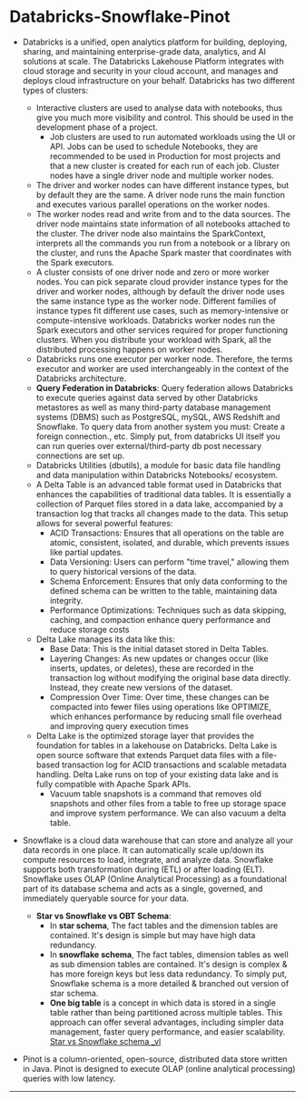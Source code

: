
# Databricks-Snowflake-Pinot

- Databricks is a unified, open analytics platform for building, deploying, sharing, and maintaining enterprise-grade data, analytics, and AI solutions at scale. The Databricks Lakehouse Platform integrates with cloud storage and security in your cloud account, and manages and deploys cloud infrastructure on your behalf. Databricks has two different types of clusters: 
    - Interactive clusters are used to analyse data with notebooks, thus give you much more visibility and control. This should be used in the development phase of a project. 
      - Job clusters are used to run automated workloads using the UI or API. Jobs can be used to schedule Notebooks, they are recommended to be used in Production for most projects and that a new cluster is created for each run of each job. Cluster nodes have a single driver node and multiple worker nodes.
  - The driver and worker nodes can have different instance types, but by default they are the same. A driver node runs the main function and executes various parallel operations on the worker nodes. 
  - The worker nodes read and write from and to the data sources. The driver node maintains state information of all notebooks attached to the cluster. The driver node also maintains the SparkContext, interprets all the commands you run from a notebook or a library on the cluster, and runs the Apache Spark master that coordinates with the Spark executors.
  - A cluster consists of one driver node and zero or more worker nodes. You can pick separate cloud provider instance types for the driver and worker nodes, although by default the driver node uses the same instance type as the worker node. Different families of instance types fit different use cases, such as memory-intensive or compute-intensive workloads. Databricks worker nodes run the Spark executors and other services required for proper functioning clusters. When you distribute your workload with Spark, all the distributed processing happens on worker nodes.
  - Databricks runs one executor per worker node. Therefore, the terms executor and worker are used interchangeably in the context of the Databricks architecture.
  - **Query Federation in Databricks**: Query federation allows Databricks to execute queries against data served by other Databricks metastores as well as many third-party database management systems (DBMS) such as PostgreSQL, mySQL, AWS Redshift and Snowflake. To query data from another system you must: Create a foreign connection., etc. Simply put, from databricks UI itself you can run queries over external/third-party db post necessary connections are set up. 
  - Databricks Utilities (dbutils), a module for basic data file handling and data manipulation within Databricks Notebooks/ ecosystem.
  - A Delta Table is an advanced table format used in Databricks that enhances the capabilities of traditional data tables. It is essentially a collection of Parquet files stored in a data lake, accompanied by a transaction log that tracks all changes made to the data. This setup allows for several powerful features:
    - ACID Transactions: Ensures that all operations on the table are atomic, consistent, isolated, and durable, which prevents issues like partial updates.
    - Data Versioning: Users can perform "time travel," allowing them to query historical versions of the data.
    - Schema Enforcement: Ensures that only data conforming to the defined schema can be written to the table, maintaining data integrity.
    - Performance Optimizations: Techniques such as data skipping, caching, and compaction enhance query performance and reduce storage costs
  - Delta Lake manages its data like this:
    - Base Data: This is the initial dataset stored in Delta Tables.
    - Layering Changes: As new updates or changes occur (like inserts, updates, or deletes), these are recorded in the transaction log without modifying the original base data directly. Instead, they create new versions of the dataset.
    - Compression Over Time: Over time, these changes can be compacted into fewer files using operations like OPTIMIZE, which enhances performance by reducing small file overhead and improving query execution times
  - Delta Lake is the optimized storage layer that provides the foundation for tables in a lakehouse on Databricks. Delta Lake is open source software that extends Parquet data files with a file-based transaction log for ACID transactions and scalable metadata handling. Delta Lake runs on top of your existing data lake and is fully compatible with Apache Spark APIs.
    - Vacuum table snapshots is a command that removes old snapshots and other files from a table to free up storage space and improve system performance. We can also vacuum a delta table. 

- Snowflake is a cloud data warehouse that can store and analyze all your data records in one place. It can automatically scale up/down its compute resources to load, integrate, and analyze data. Snowflake supports both transformation during (ETL) or after loading (ELT). Snowflake uses OLAP (Online Analytical Processing) as a foundational part of its database schema and acts as a single, governed, and immediately queryable source for your data.
  - **Star vs Snowflake vs OBT Schema**:
    - In **star schema**, The fact tables and the dimension tables are contained. It's design is simple but may have high data redundancy.
    - In **snowflake schema**, The fact tables, dimension tables as well as sub dimension tables are contained. It's design is complex & has more foreign keys but less data redundancy. To simply put, Snowflake schema is a more detailed & branched out version of star schema. 
    - **One big table** is a concept in which data is stored in a single table rather than being partitioned across multiple tables. This approach can offer several advantages, including simpler data management, faster query performance, and easier scalability. [Star vs Snowflake schema _vl](https://www.youtube.com/watch?v=hQvCOBv_-LE&ab_channel=codebasics) 

- Pinot is a column-oriented, open-source, distributed data store written in Java. Pinot is designed to execute OLAP (online analytical processing) queries with low latency.


----------------------------------------------------------------------





















